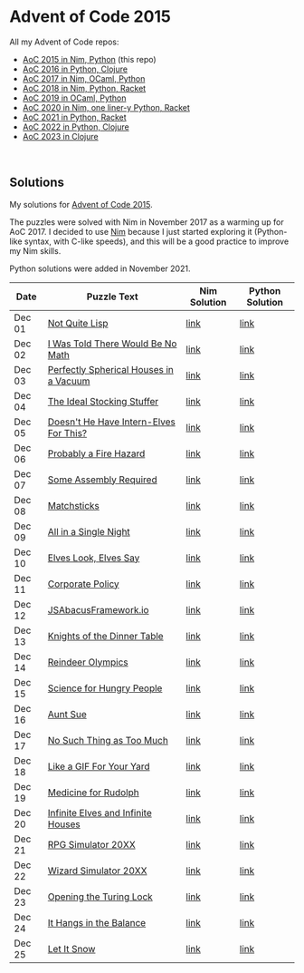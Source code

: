 # Advent of Code 2015

All my Advent of Code repos:

* [AoC 2015 in Nim, Python](https://github.com/narimiran/advent_of_code_2015) (this repo)
* [AoC 2016 in Python, Clojure](https://github.com/narimiran/advent_of_code_2016)
* [AoC 2017 in Nim, OCaml, Python](https://github.com/narimiran/AdventOfCode2017)
* [AoC 2018 in Nim, Python, Racket](https://github.com/narimiran/AdventOfCode2018)
* [AoC 2019 in OCaml, Python](https://github.com/narimiran/AdventOfCode2019)
* [AoC 2020 in Nim, one liner-y Python, Racket](https://github.com/narimiran/AdventOfCode2020)
* [AoC 2021 in Python, Racket](https://github.com/narimiran/AdventOfCode2021)
* [AoC 2022 in Python, Clojure](https://github.com/narimiran/AdventOfCode2022)
* [AoC 2023 in Clojure](https://github.com/narimiran/AdventOfCode2023)

&nbsp;


## Solutions

My solutions for [Advent of Code 2015](http://adventofcode.com/2015).

The puzzles were solved with Nim in November 2017 as a warming up for AoC 2017.
I decided to use [Nim](https://nim-lang.org/) because I just started exploring it (Python-like syntax, with C-like speeds), and this will be a good practice to improve my Nim skills.


Python solutions were added in November 2021.


Date   | Puzzle Text                                                                  | Nim Solution         | Python Solution
---    | ---                                                                          | ---                  | ---
Dec 01 | [Not Quite Lisp](http://adventofcode.com/2015/day/1)                         | [link](nim/day01.nim)| [link](python/day01.py)
Dec 02 | [I Was Told There Would Be No Math](http://adventofcode.com/2015/day/2)      | [link](nim/day02.nim)| [link](python/day02.py)
Dec 03 | [Perfectly Spherical Houses in a Vacuum](http://adventofcode.com/2015/day/3) | [link](nim/day03.nim)| [link](python/day03.py)
Dec 04 | [The Ideal Stocking Stuffer](http://adventofcode.com/2015/day/4)             | [link](nim/day04.nim)| [link](python/day04.py)
Dec 05 | [Doesn't He Have Intern-Elves For This?](http://adventofcode.com/2015/day/5) | [link](nim/day05.nim)| [link](python/day05.py)
Dec 06 | [Probably a Fire Hazard](http://adventofcode.com/2015/day/6)                 | [link](nim/day06.nim)| [link](python/day06.py)
Dec 07 | [Some Assembly Required](http://adventofcode.com/2015/day/7)                 | [link](nim/day07.nim)| [link](python/day07.py)
Dec 08 | [Matchsticks](http://adventofcode.com/2015/day/8)                            | [link](nim/day08.nim)| [link](python/day08.py)
Dec 09 | [All in a Single Night](http://adventofcode.com/2015/day/9)                  | [link](nim/day09.nim)| [link](python/day09.py)
Dec 10 | [Elves Look, Elves Say](http://adventofcode.com/2015/day/10)                 | [link](nim/day10.nim)| [link](python/day10.py)
Dec 11 | [Corporate Policy](http://adventofcode.com/2015/day/11)                      | [link](nim/day11.nim)| [link](python/day11.py)
Dec 12 | [JSAbacusFramework.io](http://adventofcode.com/2015/day/12)                  | [link](nim/day12.nim)| [link](python/day12.py)
Dec 13 | [Knights of the Dinner Table](http://adventofcode.com/2015/day/13)           | [link](nim/day13.nim)| [link](python/day13.py)
Dec 14 | [Reindeer Olympics](http://adventofcode.com/2015/day/14)                     | [link](nim/day14.nim)| [link](python/day14.py)
Dec 15 | [Science for Hungry People](http://adventofcode.com/2015/day/15)             | [link](nim/day15.nim)| [link](python/day15.py)
Dec 16 | [Aunt Sue](http://adventofcode.com/2015/day/16)                              | [link](nim/day16.nim)| [link](python/day16.py)
Dec 17 | [No Such Thing as Too Much](http://adventofcode.com/2015/day/17)             | [link](nim/day17.nim)| [link](python/day17.py)
Dec 18 | [Like a GIF For Your Yard](http://adventofcode.com/2015/day/18)              | [link](nim/day18.nim)| [link](python/day18.py)
Dec 19 | [Medicine for Rudolph](http://adventofcode.com/2015/day/19)                  | [link](nim/day19.nim)| [link](python/day19.py)
Dec 20 | [Infinite Elves and Infinite Houses](http://adventofcode.com/2015/day/20)    | [link](nim/day20.nim)| [link](python/day20.py)
Dec 21 | [RPG Simulator 20XX](http://adventofcode.com/2015/day/21)                    | [link](nim/day21.nim)| [link](python/day21.py)
Dec 22 | [Wizard Simulator 20XX](http://adventofcode.com/2015/day/22)                 | [link](nim/day22.nim)| [link](python/day22.py)
Dec 23 | [Opening the Turing Lock](http://adventofcode.com/2015/day/23)               | [link](nim/day23.nim)| [link](python/day23.py)
Dec 24 | [It Hangs in the Balance](http://adventofcode.com/2015/day/24)               | [link](nim/day24.nim)| [link](python/day24.py)
Dec 25 | [Let It Snow](http://adventofcode.com/2015/day/25)                           | [link](nim/day25.nim)| [link](python/day25.py)
